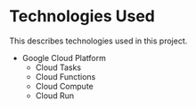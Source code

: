 # Technologies Used
This describes technologies used in this project.

- Google Cloud Platform
    - Cloud Tasks
    - Cloud Functions
    - Cloud Compute
    - Cloud Run
